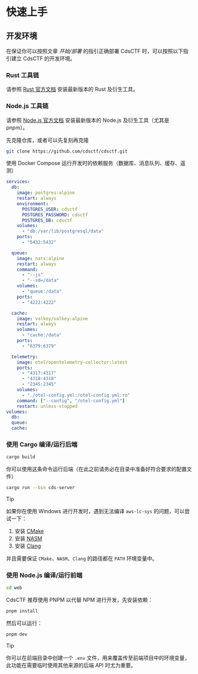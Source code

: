 # 快速上手

## 开发环境

在保证你可以按照文章 _开始/部署_ 的指引正确部署 CdsCTF 时，可以按照以下指引建立 CdsCTF 的开发环境。

### Rust 工具链

请参照 [Rust 官方文档](https://www.rust-lang.org/zh-CN/learn/get-started) 安装最新版本的 Rust 及衍生工具。

### Node.js 工具链

请参照 [Node.js 官方文档](https://nodejs.org/zh-cn/download/) 安装最新版本的 Node.js 及衍生工具（尤其是 pnpm）。

先克隆仓库，或者可以先复刻再克隆

```bash
git clone https://github.com/cdsctf/cdsctf.git
```

使用 Docker Compose 运行开发时的依赖服务（数据库、消息队列、缓存、遥测）

```yaml
services:
  db:
    image: postgres:alpine
    restart: always
    environment:
      POSTGRES_USER: cdsctf
      POSTGRES_PASSWORD: cdsctf
      POSTGRES_DB: cdsctf
    volumes:
      - "db:/var/lib/postgresql/data"
    ports:
      - "5432:5432"

  queue:
    image: nats:alpine
    restart: always
    command:
      - "--js"
      - "--sd=/data"
    volumes:
      - "queue:/data"
    ports:
      - "4222:4222"

  cache:
    image: valkey/valkey:alpine
    restart: always
    volumes:
      - "cache:/data"
    ports:
      - "6379:6379"

  telemetry:
    image: otel/opentelemetry-collector:latest
    ports:
      - "4317:4317"
      - "4318:4318"
      - "2345:2345"
    volumes:
      - "./otel-config.yml:/otel-config.yml:ro"
    command: ["--config", "/otel-config.yml"]
    restart: unless-stopped
volumes:
  db:
  queue:
  cache:
```

### 使用 Cargo 编译/运行后端

```bash
cargo build
```

你可以使用这条命令运行后端（在此之前请务必在目录中准备好符合要求的配置文件）

```bash
cargo run --bin cds-server
```

> [!TIP]
>
> 如果你在使用 Windows 进行开发时，遇到无法编译 `aws-lc-sys` 的问题，可以尝试一下：
>
> 1. 安装 [CMake](https://cmake.org/download/)
> 2. 安装 [NASM](https://www.nasm.us/)
> 3. 安装 [Clang](https://clang.llvm.org/)
>
> 并且需要保证 `CMake`、`NASM`、`Clang` 的路径都在 `PATH` 环境变量中。

### 使用 Node.js 编译/运行前端

```bash
cd web
```

CdsCTF 推荐使用 PNPM 以代替 NPM 进行开发，先安装依赖：

```bash
pnpm install
```

然后可以运行：

```bash
pnpm dev
```

> [!TIP]
>
> 你可以在前端目录中创建一个 `.env` 文件，用来覆盖传至前端项目中的环境变量，此功能在需要临时使用其他来源的后端 API 时尤为重要。
